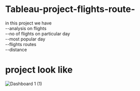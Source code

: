 # Tableau-project-flights-route-
in this project we have<br/>
--analysis on flights<br/>
--no of flights on particular day<br/>
--most popular day<br/>
--flights routes<br/>
--distance


# project look like

![Dashboard 1 (1)](https://user-images.githubusercontent.com/90344769/185869347-5a38f851-f11c-470e-9303-14fc3ad2d9fe.png)
